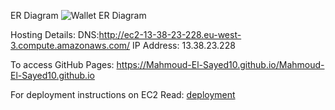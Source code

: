 ER Diagram
![Wallet ER Diagram](https://github.com/user-attachments/assets/fde5764f-7d45-45ea-9c78-159febb2c08e)

Hosting Details:
DNS:http://ec2-13-38-23-228.eu-west-3.compute.amazonaws.com/
IP Address: 13.38.23.228

To access GitHub Pages:
https://Mahmoud-El-Sayed10.github.io/Mahmoud-El-Sayed10.github.io

For deployment instructions on EC2 Read:
[deployment](https://github.com/Mahmoud-El-Sayed10/Wallet/blob/24bb6a16269f7aca972bc40eb5fc288591bee3ee/deployment)
